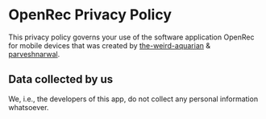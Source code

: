# OpenRec Privacy Policy
This privacy policy governs your use of the software application OpenRec for mobile devices that was created by [the-weird-aquarian](https://github.com/the-weird-aquarian) & [parveshnarwal](https://github.com/parveshnarwal).

## Data collected by us
We, i.e., the developers of this app, do not collect any personal information whatsoever.
